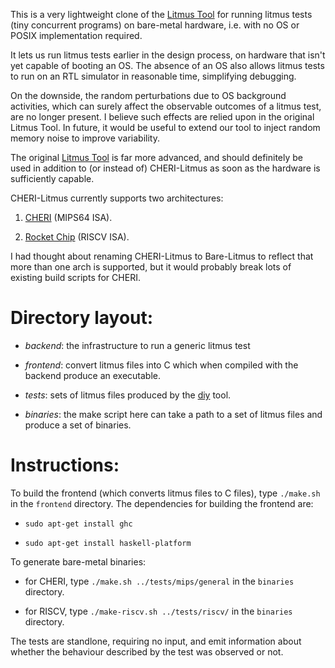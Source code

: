 This is a very lightweight clone of the [Litmus
Tool](http://diy.inria.fr/) for running litmus tests (tiny concurrent
programs) on bare-metal hardware, i.e. with no OS or POSIX
implementation required.  

It lets us run litmus tests earlier in the design process, on hardware
that isn't yet capable of booting an OS.  The absence of an OS also
allows litmus tests to run on an RTL simulator in reasonable time,
simplifying debugging.

On the downside, the random perturbations due to OS background
activities, which can surely affect the observable outcomes of a
litmus test, are no longer present.  I believe such effects are relied
upon in the original Litmus Tool.  In future, it would be useful to
extend our tool to inject random memory noise to improve variability.

The original [Litmus Tool](http://diy.inria.fr/) is far more advanced,
and should definitely be used in addition to (or instead of)
CHERI-Litmus as soon as the hardware is sufficiently capable.

CHERI-Litmus currently supports two architectures:

1. [CHERI](https://cheri-cpu.org/) (MIPS64 ISA).

2. [Rocket Chip](https://github.com/ucb-bar/rocket-chip) (RISCV ISA).

I had thought about renaming CHERI-Litmus to Bare-Litmus to reflect
that more than one arch is supported, but it would probably break lots
of existing build scripts for CHERI.

# Directory layout:

  * *backend*: the infrastructure to run a generic litmus test

  * *frontend*: convert litmus files into C which when compiled with the
    backend produce an executable.

  * *tests*: sets of litmus files produced by the [diy](http://diy.inria.fr/)
    tool.

  * *binaries*: the make script here can take a path to a set of litmus
    files and produce a set of binaries.

# Instructions:

To build the frontend (which converts litmus files to C files), type
`./make.sh` in the `frontend` directory.  The dependencies for
building the frontend are:

  * `sudo apt-get install ghc`

  * `sudo apt-get install haskell-platform`

To generate bare-metal binaries:

  * for CHERI, type `./make.sh ../tests/mips/general`
    in the `binaries` directory.

  * for RISCV, type `./make-riscv.sh ../tests/riscv/`
    in the `binaries` directory.

The tests are standlone, requiring no input, and emit information
about whether the behaviour described by the test was observed or not.
